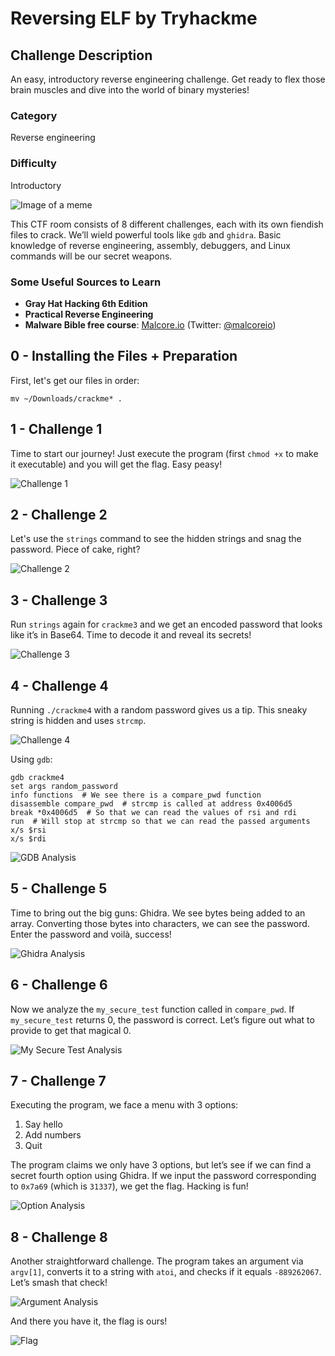 # Reversing ELF by Tryhackme

## Challenge Description
An easy, introductory reverse engineering challenge. Get ready to flex those brain muscles and dive into the world of binary mysteries!

### Category
Reverse engineering

### Difficulty
Introductory

![Image of a meme](path_to_your_image)

This CTF room consists of 8 different challenges, each with its own fiendish files to crack. We’ll wield powerful tools like `gdb` and `ghidra`. Basic knowledge of reverse engineering, assembly, debuggers, and Linux commands will be our secret weapons.

### Some Useful Sources to Learn
- **Gray Hat Hacking 6th Edition**
- **Practical Reverse Engineering**
- **Malware Bible free course**: [Malcore.io](https://bible.malcore.io/) (Twitter: [@malcoreio](https://twitter.com/malcoreio))

## 0 - Installing the Files + Preparation
First, let's get our files in order:
```
mv ~/Downloads/crackme* .
```

## 1 - Challenge 1
Time to start our journey! Just execute the program (first `chmod +x` to make it executable) and you will get the flag. Easy peasy!

![Challenge 1](path_to_your_image)

## 2 - Challenge 2
Let's use the `strings` command to see the hidden strings and snag the password. Piece of cake, right?

![Challenge 2](path_to_your_image)

## 3 - Challenge 3
Run `strings` again for `crackme3` and we get an encoded password that looks like it’s in Base64. Time to decode it and reveal its secrets!

![Challenge 3](path_to_your_image)

## 4 - Challenge 4
Running `./crackme4` with a random password gives us a tip. This sneaky string is hidden and uses `strcmp`.

![Challenge 4](path_to_your_image)

Using `gdb`:
```
gdb crackme4
set args random_password
info functions  # We see there is a compare_pwd function
disassemble compare_pwd  # strcmp is called at address 0x4006d5
break *0x4006d5  # So that we can read the values of rsi and rdi
run  # Will stop at strcmp so that we can read the passed arguments
x/s $rsi
x/s $rdi
```
![GDB Analysis](path_to_your_image)

## 5 - Challenge 5
Time to bring out the big guns: Ghidra. We see bytes being added to an array. Converting those bytes into characters, we can see the password. Enter the password and voilà, success!

![Ghidra Analysis](path_to_your_image)

## 6 - Challenge 6
Now we analyze the `my_secure_test` function called in `compare_pwd`. If `my_secure_test` returns 0, the password is correct. Let’s figure out what to provide to get that magical 0.

![My Secure Test Analysis](path_to_your_image)

## 7 - Challenge 7
Executing the program, we face a menu with 3 options:
1. Say hello
2. Add numbers
3. Quit

The program claims we only have 3 options, but let’s see if we can find a secret fourth option using Ghidra. If we input the password corresponding to `0x7a69` (which is `31337`), we get the flag. Hacking is fun!

![Option Analysis](path_to_your_image)

## 8 - Challenge 8
Another straightforward challenge. The program takes an argument via `argv[1]`, converts it to a string with `atoi`, and checks if it equals `-889262067`. Let’s smash that check!

![Argument Analysis](path_to_your_image)

And there you have it, the flag is ours!

![Flag](path_to_your_image)
